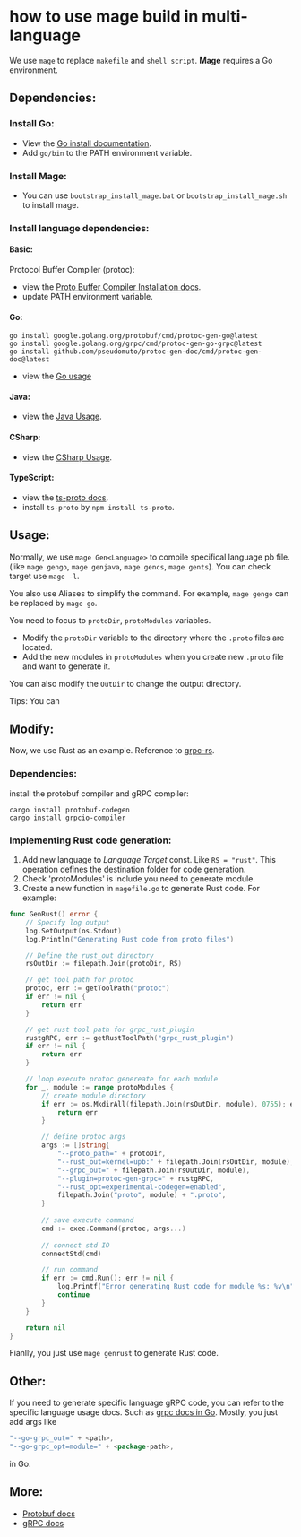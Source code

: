 # how to use mage build in multi-language 

We use `mage` to replace `makefile` and `shell script`. **Mage** requires a Go environment.

## Dependencies:
### Install Go:
- View the [Go install documentation](https://go.dev/doc/install).
- Add `go/bin` to the PATH environment variable.

### Install Mage:
- You can use `bootstrap_install_mage.bat` or `bootstrap_install_mage.sh` to install mage.

### Install language dependencies:
#### Basic:
Protocol Buffer Compiler (protoc):
- view the [Proto Buffer Compiler Installation docs](https://grpc.io/docs/protoc-installation/).
- update PATH environment variable.

#### Go:
```shell 
go install google.golang.org/protobuf/cmd/protoc-gen-go@latest
go install google.golang.org/grpc/cmd/protoc-gen-go-grpc@latest
go install github.com/pseudomuto/protoc-gen-doc/cmd/protoc-gen-doc@latest
```
- view the [Go usage](https://grpc.io/docs/languages/go/quickstart/#prerequisites)

#### Java:
- view the [Java Usage](https://github.com/protocolbuffers/protobuf/tree/main/java).

#### CSharp:
- view the [CSharp Usage](https://github.com/protocolbuffers/protobuf/tree/main/csharp).

#### TypeScript:
- view the [ts-proto docs](https://github.com/stephenh/ts-proto#quickstart).
- install `ts-proto` by `npm install ts-proto`.

## Usage:
Normally, we use `mage Gen<Language>` to compile specifical language pb file.(like `mage gengo`, `mage genjava`, `mage gencs`, `mage gents`). You can check target use `mage -l`.

You also use Aliases to simplify the command. For example, `mage gengo` can be replaced by `mage go`.


You need to focus to `protoDir`, `protoModules` variables.
- Modify the `protoDir` variable to the directory where the `.proto` files are located.
- Add the new modules in `protoModules` when you create new `.proto` file and want to generate it.

You can also modify the `OutDir` to change the output directory. 

Tips: You can

## Modify:
Now, we use Rust as an example. Reference to  [grpc-rs](https://github.com/tikv/grpc-rs).
### Dependencies:
install the protobuf compiler and gRPC compiler:
```shell
cargo install protobuf-codegen
cargo install grpcio-compiler
```

### Implementing Rust code generation:
1. Add new language to _Language Target_ const. Like `RS = "rust"`. This operation defines the destination folder for code generation.
2. Check 'protoModules' is include you need to generate module.
3. Create a new function in `magefile.go` to generate Rust code.
For example:
```go
func GenRust() error {
    // Specify log output
	log.SetOutput(os.Stdout)
	log.Println("Generating Rust code from proto files")

    // Define the rust_out directory
	rsOutDir := filepath.Join(protoDir, RS)

    // get tool path for protoc
	protoc, err := getToolPath("protoc")
	if err != nil {
		return err
	}

    // get rust tool path for grpc_rust_plugin
	rustgRPC, err := getRustToolPath("grpc_rust_plugin")
	if err != nil {
		return err
	}

    // loop execute protoc genereate for each module
	for _, module := range protoModules {
        // create module directory
		if err := os.MkdirAll(filepath.Join(rsOutDir, module), 0755); err != nil {
			return err
		}

        // define protoc args
		args := []string{
			"--proto_path=" + protoDir,
			"--rust_out=kernel=upb:" + filepath.Join(rsOutDir, module),
			"--grpc_out=" + filepath.Join(rsOutDir, module),
			"--plugin=protoc-gen-grpc=" + rustgRPC,
			"--rust_opt=experimental-codegen=enabled",
			filepath.Join("proto", module) + ".proto",
		}
    
        // save execute command
		cmd := exec.Command(protoc, args...)
        
        // connect std IO
		connectStd(cmd)

        // run command
		if err := cmd.Run(); err != nil {
			log.Printf("Error generating Rust code for module %s: %v\n", module, err)
			continue
		}
	}

	return nil
}
```

Fianlly, you just use `mage genrust` to generate Rust code.

## Other:
If you need to generate specific language gRPC code, you can refer to the specific language usage docs. Such as [grpc docs in Go](https://grpc.io/docs/languages/go/quickstart/#regenerate-grpc-code). Mostly, you just add args like 
```go
"--go-grpc_out=" + <path>, 
"--go-grpc_opt=module=" + <package-path>,
``` 
in Go.

## More:
- [Protobuf docs](https://protobuf.dev/)
- [gRPC docs](https://grpc.io/docs)